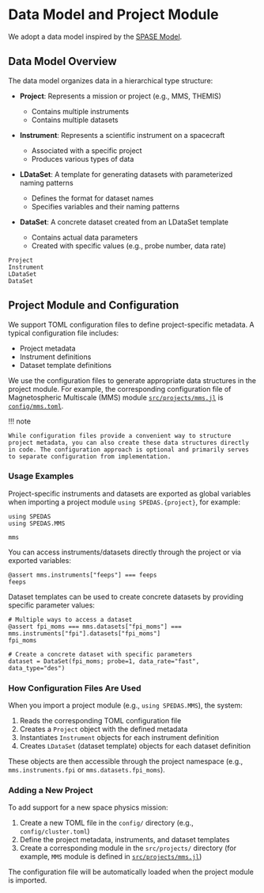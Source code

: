 # Data Model and Project Module

We adopt a data model inspired by the [SPASE Model](https://spase-group.org/data/model/index.html).

## Data Model Overview

The data model organizes data in a hierarchical type structure:

- **Project**: Represents a mission or project (e.g., MMS, THEMIS)
  - Contains multiple instruments
  - Contains multiple datasets
- **Instrument**: Represents a scientific instrument on a spacecraft

  - Associated with a specific project
  - Produces various types of data

- **LDataSet**: A template for generating datasets with parameterized naming patterns
  - Defines the format for dataset names
  - Specifies variables and their naming patterns
- **DataSet**: A concrete dataset created from an LDataSet template
  - Contains actual data parameters
  - Created with specific values (e.g., probe number, data rate)

```@docs; canonical=false
Project
Instrument
LDataSet
DataSet
```

## Project Module and Configuration

We support TOML configuration files to define project-specific metadata. A typical configuration file includes:

- Project metadata
- Instrument definitions
- Dataset template definitions

We use the configuration files to generate appropriate data structures in the project module. For example, the corresponding configuration file of Magnetospheric Multiscale (MMS) module [`src/projects/mms.jl`](https://github.com/Beforerr/SPEDAS.jl/blob/main/src/projects/mms.jl) is [`config/mms.toml`](https://github.com/Beforerr/SPEDAS.jl/blob/main/config/mms.toml).

!!! note

    While configuration files provide a convenient way to structure project metadata, you can also create these data structures directly in code. The configuration approach is optional and primarily serves to separate configuration from implementation.

### Usage Examples

Project-specific instruments and datasets are exported as global variables when importing a project module `using SPEDAS.{project}`, for example:

```@example project
using SPEDAS
using SPEDAS.MMS

mms
```

You can access instruments/datasets directly through the project or via exported variables:

```@example project
@assert mms.instruments["feeps"] === feeps
feeps
```

Dataset templates can be used to create concrete datasets by providing specific parameter values:

```@example project
# Multiple ways to access a dataset
@assert fpi_moms === mms.datasets["fpi_moms"] === mms.instruments["fpi"].datasets["fpi_moms"]
fpi_moms
```

```@example project
# Create a concrete dataset with specific parameters
dataset = DataSet(fpi_moms; probe=1, data_rate="fast", data_type="des")
```

### How Configuration Files Are Used

When you import a project module (e.g., `using SPEDAS.MMS`), the system:

1. Reads the corresponding TOML configuration file
2. Creates a `Project` object with the defined metadata
3. Instantiates `Instrument` objects for each instrument definition
4. Creates `LDataSet` (dataset template) objects for each dataset definition

These objects are then accessible through the project namespace (e.g., `mms.instruments.fpi` or `mms.datasets.fpi_moms`).

### Adding a New Project

To add support for a new space physics mission:

1. Create a new TOML file in the `config/` directory (e.g., `config/cluster.toml`)
2. Define the project metadata, instruments, and dataset templates
3. Create a corresponding module in the `src/projects/` directory (for example, `MMS` module is defined in [`src/projects/mms.jl`](https://github.com/Beforerr/SPEDAS.jl/blob/main/src/projects/mms.jl))

The configuration file will be automatically loaded when the project module is imported.
